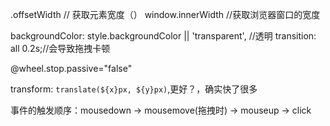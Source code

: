 .offsetWidth // 获取元素宽度（）
window.innerWidth //获取浏览器窗口的宽度

backgroundColor: style.backgroundColor || 'transparent', //透明
transition: all 0.2s;//会导致拖拽卡顿

@wheel.stop.passive="false"

transform: `translate(${x}px, ${y}px)`,更好？，确实快了很多

事件的触发顺序：mousedown → mousemove(拖拽时) → mouseup → click